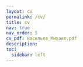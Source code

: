 ```yaml
---
layout: cv
permalink: /cv/
title: cv
nav: true
nav_order: 5
cv_pdf: Васильев_Михаил.pdf
description:
toc:
  sidebar: left
---
```


